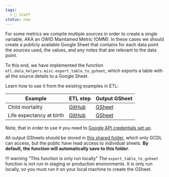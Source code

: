 ```yaml
---
tags:
  - 👷 Staff
status: new
---
```


For some metrics we compile multiple sources in order to create a single variable, AKA an OWID Maintained Metric (OMM). In these cases we should create a publicly available Google Sheet that contains for each data point the sources used, the values, and any notes that are relevant to the data point.

To this end, we have implemented the function `etl.data_helpers.misc.export_table_to_gsheet`, which exports a table with all the source details to a Google Sheet.

Learn how to use it from the existing examples in ETL:

| Example                  | ETL step                                                                                                                                                 | Output GSheet                                                                                                  |
| ------------------------ | -------------------------------------------------------------------------------------------------------------------------------------------------------- | -------------------------------------------------------------------------------------------------------------- |
| Child mortality          | [GitHub](https://github.com/owid/etl/blob/9c12fb1ba48dd2a3fbef557224be0d27842b9fee/etl/steps/data/grapher/un/2025-04-25/long_run_child_mortality.py#L27) | [GSheet](https://docs.google.com/spreadsheets/d/1n-WO7yEbi6sXPpeWrorSEVu8w_Yu5dM0n97q1h16L0g/edit?gid=0#gid=0) |
| Life expectancy at birth | [GitHub](https://github.com/owid/etl/blob/9c12fb1ba48dd2a3fbef557224be0d27842b9fee/etl/steps/data/grapher/demography/2024-12-03/life_expectancy.py#L29)  | [GSheet](https://docs.google.com/spreadsheets/d/1LnrU1V3p2wq7sAPY4AHRdH1urol3cKev7prEvlLfSU4/edit?gid=0#gid=0) |

Note, that in order to use it you need to [Google API credentials set up](../configure-google-api.md).

All output GSheets should be stored in [this shared folder](https://drive.google.com/drive/folders/1qH0uBtO5KLvdew8X6u-lF75E4uKHSrjp), which only GCDL can access, but the public have read access to individual sheets. **By default, the function will automatically save to this folder**.

!!! warning "This function is only run locally"
The `export_table_to_gsheet` function is not run in staging or production environments. It is only run locally, so you must run it on your local machine to create the GSheet.
